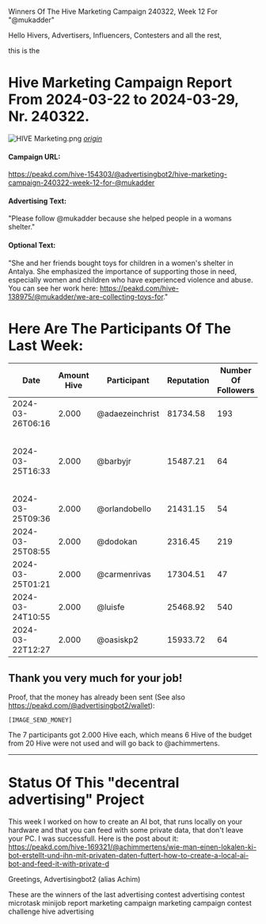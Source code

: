 Winners Of The Hive Marketing Campaign 240322, Week 12 For "@mukadder"

Hello Hivers, Advertisers, Influencers, Contesters and all the rest,

this is the
# Hive Marketing Campaign Report From 2024-03-22 to 2024-03-29, Nr. 240322.
![HIVE Marketing.png](https://files.peakd.com/file/peakd-hive/achimmertens/AKqchzabeuVfZ4Dio3CipS4qSJMBALn2bcSRbCxWziyEqTSacinMkaF6h3jk4as.png)
*[origin](https://photofunia.com/)*

#### Campaign URL: 
https://peakd.com/hive-154303/@advertisingbot2/hive-marketing-campaign-240322-week-12-for-@mukadder

#### Advertising Text: 
"Please follow @mukadder because she helped people in a womans shelter."

#### Optional Text: 
"She and her friends bought toys for children in a women's shelter in Antalya. She emphasized the importance of supporting those in need, especially women and children who have experienced violence and abuse. You can see her work here: https://peakd.com/hive-138975/@mukadder/we-are-collecting-toys-for."

# Here Are The Participants Of The Last Week:
|Date|Amount Hive|Participant|Reputation|Number Of Followers|Url|Image|
|-|-|-|-|-|-|-|
|2024-03-26T06:16|2.000|@adaezeinchrist|81734.58|193|https://peakd.com/hive-154303/@adaezeinchrist/advertising-campaign-for-mukadder|![](https://images.ecency.com/DQmRdxezTmaX1c4gF3u6KmMd92XwSznbSXoK8PTybovXJYd/32c906c9_fd6c_4ce9_98dd_f887890cd27e.jpg)|
|2024-03-25T16:33|2.000|@barbyjr|15487.21|64|https://peakd.com/hive-109876/@barbyjr/mi-experiencia-usando-el-serum-capilar-multipeptido-de-kim-beauty-my-experience-using-kim-beautys-multipeptide-hair-serum-esp|![clu6f4mya00r46jsz1mgj11a5_20240324_212454_637.webp](https://cdn.liketu.com/media/barbyjr/images/clu6f4mya00r46jsz1mgj11a5_20240324_212454_637/clu6f4mya00r46jsz1mgj11a5_20240324_212454_637.webp)|
|2024-03-25T09:36|2.000|@orlandobello|21431.15|54|https://peakd.com/hive-154303/@orlandobello/advertising-campaign|null|
|2024-03-25T08:55|2.000|@dodokan|2316.45|219|https://peakd.com/hive-154303/@dodokan/advertising-campaign|null|
|2024-03-25T01:21|2.000|@carmenrivas|17304.51|47|https://peakd.com/hive-140169/@carmenrivas/bmxkqfkz|![](https://images.ecency.com/DQmUQQ4J8aM4gxoEokWWJX85XgoKMqMYNXU87NuWXAuC9tp/inshot_20240324_194626437.jpg)|
|2024-03-24T10:55|2.000|@luisfe|25468.92|540|https://peakd.com/hive-140169/@luisfe/sealed-with-a-kiss-cover|![](https://images.ecency.com/DQmSRfWHp9XH4M2oAPtv1YZzTiz18RJiEtkN68i859r5GTQ/inshot_20240324_061052248.jpg)|
|2024-03-22T12:27|2.000|@oasiskp2|15933.72|64|https://peakd.com/hive-154303/@oasiskp2/advertising-campaign-75888f86139d9|![](https://images.ecency.com/DQmcoJcp99W6BXbXHbuREgeHVYGEGZdibHaSPpnvpTyeucL/screenshot_20240322_132059.jpg)|




## Thank you very much for your job!

Proof, that the money has already been sent (See also https://peakd.com/@advertisingbot2/wallet):

```
[IMAGE_SEND_MONEY]
```

The 7 participants got 2.000 Hive each, which means 6 Hive of the budget from 20 Hive were not used and will go back to @achimmertens.

---
# Status Of This "decentral advertising" Project

This week I worked on how to create an AI bot, that runs locally on your hardware and that you can feed with some private data, that don't leave your PC. I was successfull. Here is the post about it: https://peakd.com/hive-169321/@achimmertens/wie-man-einen-lokalen-ki-bot-erstellt-und-ihn-mit-privaten-daten-futtert-how-to-create-a-local-ai-bot-and-feed-it-with-private-d



Greetings, Advertisingbot2 (alias Achim)



These are the winners of the last advertising contest
advertising contest microtask minijob report marketing campaign marketing campaign contest challenge hive advertising
